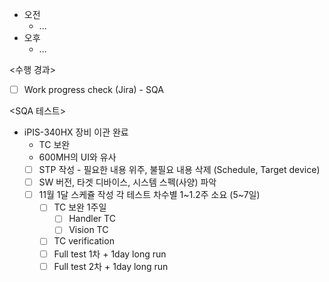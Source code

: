 - 오전
	- ...
- 오후
	- ...

<수행 경과>
- [ ] Work progress check (Jira) - SQA

<SQA 테스트>
- iPIS-340HX 장비 이관 완료
	- TC 보완
	- 600MH의 UI와 유사
	- [ ] STP 작성 - 필요한 내용 위주, 불필요 내용 삭제 (Schedule, Target device)
	- [ ] SW 버전, 타겟 디바이스, 시스템 스펙(사양) 파악
	- [ ] 11월 1달 스케쥴 작성 각 테스트 차수별 1~1.2주 소요 (5~7일)
		- [ ] TC 보완 1주일
			- [ ] Handler TC
			- [ ] Vision TC
		- [ ] TC verification
		- [ ] Full test 1차 + 1day long run
		- [ ] Full test 2차 + 1day long run